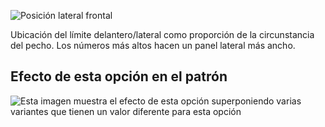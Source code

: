 ![Posición lateral frontal](sidefrontplacement.svg)

Ubicación del límite delantero/lateral como proporción de la circunstancia del pecho. Los números más altos hacen un panel lateral más ancho.

## Efecto de esta opción en el patrón

![Esta imagen muestra el efecto de esta opción superponiendo varias variantes que tienen un valor diferente para esta opción](jaeger_sidefrontplacement_sample.svg "Efecto de esta opción en el patrón")
